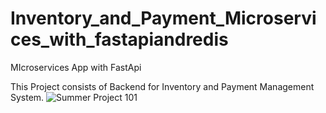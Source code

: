 # Inventory_and_Payment_Microservices_with_fastapiandredis
MIcroservices App with FastApi

This Project consists of Backend for Inventory and Payment Management System.
![Summer Project 101](https://github.com/AbdulSami455/Inventory_and_Payment_Microservices_with_fastapiandredis/assets/111019622/d47f2285-82f6-4fe7-bc3b-5112cc6b0a99)


